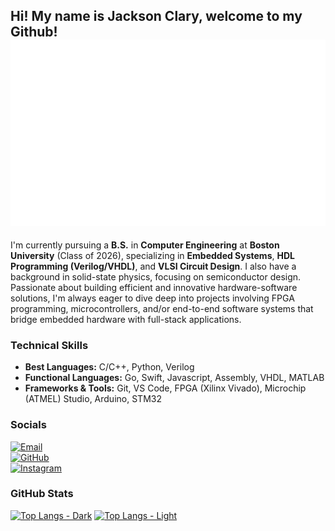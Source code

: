 ## Hi! My name is Jackson Clary, welcome to my Github! ![Isometric Activity](https://github.com/t0ll1v3r/t0ll1v3r/blob/main/github-metrics.svg)

I'm currently pursuing a **B.S.** in **Computer Engineering** at **Boston University** (Class of 2026), specializing in **Embedded Systems**, **HDL Programming (Verilog/VHDL)**, and **VLSI Circuit Design**. I also have a background in solid-state physics, focusing on semiconductor design. Passionate about building efficient and innovative hardware-software solutions, I'm always eager to dive deep into projects involving FPGA programming, microcontrollers, and/or end-to-end software systems that bridge embedded hardware with full-stack applications.

### Technical Skills
- **Best Languages:** C/C++, Python, Verilog
- **Functional Languages:** Go, Swift, Javascript, Assembly, VHDL, MATLAB
- **Frameworks & Tools:** Git, VS Code, FPGA (Xilinx Vivado), Microchip (ATMEL) Studio, Arduino, STM32

### Socials

[![Email](https://img.shields.io/badge/Email-tolliv3r@icloud.com-red?logo=gmail&logoColor=white)](mailto:tolliv3r@icloud.com)  
[![GitHub](https://img.shields.io/badge/GitHub-@t0ll1v3r-181717?logo=github&logoColor=white)](https://github.com/t0ll1v3r)  
[![Instagram](https://img.shields.io/badge/Instagram-@lamblord1738-purple?logo=instagram&logoColor=white)](https://instagram.com/lamblord1738)

### GitHub Stats

[![Top Langs - Dark](https://github-readme-stats.vercel.app/api/top-langs/?username=t0ll1v3r&hide=Makefile&card_width=1000&theme=omni#gh-dark-mode-only)](https://github.com/anuraghazra/github-readme-stats#gh-dark-mode-only)
[![Top Langs - Light](https://github-readme-stats.vercel.app/api/top-langs/?username=t0ll1v3r&hide=Makefile&card_width=1000&theme=buefy#gh-light-mode-only)](https://github.com/anuraghazra/github-readme-stats#gh-light-mode-only)

